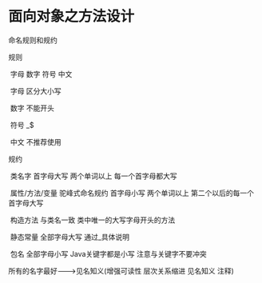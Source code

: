 # 面向对象之方法设计

命名规则和规约

规则

​	字母 数字 符号 中文

​	字母 区分大小写

​	数字 不能开头

​	符号 _$

​	中文 不推荐使用

规约

​	类名字 首字母大写 两个单词以上 每一个首字母都大写

​	属性/方法/变量 驼峰式命名规约 首字母小写 两个单词以上 第二个以后的每一个首字母大写

​	构造方法 与类名一致 类中唯一的大写字母开头的方法

​	静态常量 	全部字母大写 通过_具体说明

​	包名 全部字母小写 Java关键字都是小写 注意与关键字不要冲突

所有的名字最好--->见名知义(增强可读性 层次关系缩进 见名知义 注释)